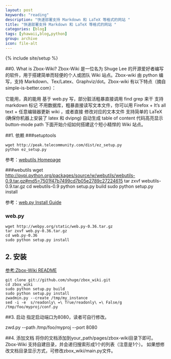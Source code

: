 ```yaml
---
layout: post
keywords: "reading"
description: "快速部署支持 Markdown 和 LaTeX 等格式的网站 "
title: "快速部署支持 Markdown 和 LaTeX 等格式的网站 "
categories: [blog]
tags: [yhawaii,blog,python]
group: archive
icon: file-alt
---
```

{% include site/setup %}



##0. What is Zbox-Wiki?
Zbox-Wiki 是一位名为 Shuge Lee 的开源爱好者编写的软件，用于搭建简单而轻便的个人或团队 Wiki 站点。Zbox-wiki 由 python 编写，支持 Markdown、Tex/Latex、Graphviz/dot。Zbox-wiki 有以下特点（摘自simple-is-better.com）：

它能用，真的能用
基于 web.py 写，部分脏活粗暴直接调用 find grep 来干
支持 markdown 标记
不用数据库，粗暴直接读写文本文件，你可以用 Firefox + It’s all text + 任意编辑器更新 wiki ，或者直接 修改对应的文本文件
支持简单的 LaTeX (确保你机器上安装了 latex 和 dvipng)
自动生成 table of content
代码高亮显示
button-mode path
下面开始介绍如何搭建这个短小精悍的 Wiki 站点。

##1. 依赖
###setuptools

	wget http://peak.telecommunity.com/dist/ez_setup.py
	python ez_setup.py


参考：[webutils Homepage](http://pypi.python.org/pypi/webutils)

###webutils
	wget http://pypi.python.org/packages/source/w/webutils/webutils-0.9.tar.gz#md5=7501f47b7499cd7b05e2789c27224615
	tar zxvf webutils-0.9.tar.gz
	cd webutils-0.9
	python setup.py build
	sudo python setup.py install

参考：[web.py Install Guide](http://webpy.org/install)

### web.py

	wget http://webpy.org/static/web.py-0.36.tar.gz
	tar zxvf web.py-0.36.tar.gz
	cd web.py-0.36
	sudo python setup.py install
	

## 2. 安装
[参考:Zbox-Wiki README](https://github.com/shuge/zbox_wiki/blob/master/README.md)

	git clone git://github.com/shuge/zbox_wiki.git
	cd zbox_wiki
	sudo python setup.py build
	sudo python setup.py install
	zwadmin.py --create /tmp/my_instance
	sed -i -e  s/readonly\ =\ True/readonly\ =\ False/g /tmp/foo/myproj/conf.py
	

##3. 启动
指定启动端口为8080，读者可自行修改。

zwd.py --path /tmp/foo/myproj --port 8080


##4. 添加文档
将你的文档添加到your_path/pages/zbox-wiki目录下即可。
Zbox-Wiki 支持自建目录，并会递归搜索形成1个的列表（注意是1个）。
如果想修改文档目录显示方式，可修改zbox_wiki/main.py文件。
